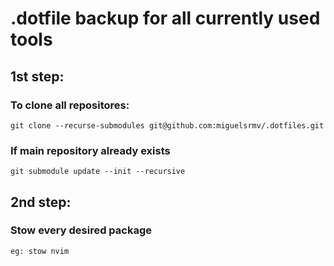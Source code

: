 # .dotfile backup for all currently used tools

## 1st step:
### To clone all repositores:
    git clone --recurse-submodules git@github.com:miguelsrmv/.dotfiles.git
### If main repository already exists
    git submodule update --init --recursive

## 2nd step:
### Stow every desired package
    eg: stow nvim
